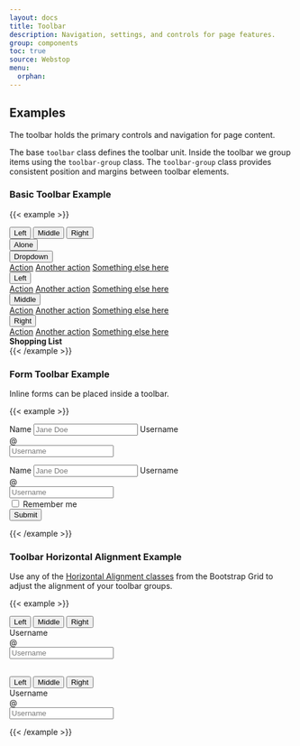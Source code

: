 ```yaml
---
layout: docs
title: Toolbar
description: Navigation, settings, and controls for page features.
group: components
toc: true
source: Webstop
menu:
  orphan:
---
```


## Examples

The toolbar holds the primary controls and navigation for page content.

The base `toolbar` class defines the toolbar unit. Inside the toolbar we group items using the `toolbar-group` class.
The `toolbar-group` class provides consistent position and margins between toolbar elements. 

### Basic Toolbar Example

<div class="toolbar-detached">

{{< example >}}
<nav class="toolbar">
  <div class="toolbar-group btn-group" role="group" aria-label="Basic example">
    <button type="button" class="btn btn-light">Left</button>
    <button type="button" class="btn btn-light">Middle</button>
    <button type="button" class="btn btn-light">Right</button>
  </div>

  <div class="toolbar-group">
    <button type="button" class="btn btn-light">Alone</button>
  </div>
  <div class="toolbar-group">
    <div class="dropdown">
      <button class="btn btn-light dropdown-toggle" type="button" id="dropdownMenuButton" data-toggle="dropdown" aria-haspopup="true" aria-expanded="false">
        Dropdown
      </button>
      <div class="dropdown-menu" aria-labelledby="dropdownMenuButton">
        <a class="dropdown-item" href="#">Action</a>
        <a class="dropdown-item" href="#">Another action</a>
        <a class="dropdown-item" href="#">Something else here</a>
      </div>
    </div>
  </div>

  <div class="toolbar-group btn-group" role="group" aria-label="Basic example">
    <div class="dropdown btn-group" role="group">
      <button class="btn btn-light dropdown-toggle" type="button" id="dropdownLeftMenuButton" data-toggle="dropdown" aria-haspopup="true" aria-expanded="false">
        Left
      </button>
      <div class="dropdown-menu" aria-labelledby="dropdownLeftMenuButton">
        <a class="dropdown-item" href="#">Action</a>
        <a class="dropdown-item" href="#">Another action</a>
        <a class="dropdown-item" href="#">Something else here</a>
      </div>
    </div>
    <div class="dropdown btn-group" role="group">
      <button class="btn btn-light dropdown-toggle" type="button" id="dropdownMiddleMenuButton" data-toggle="dropdown" aria-haspopup="true" aria-expanded="false">
        Middle
      </button>
      <div class="dropdown-menu" aria-labelledby="dropdownMiddleMenuButton">
        <a class="dropdown-item" href="#">Action</a>
        <a class="dropdown-item" href="#">Another action</a>
        <a class="dropdown-item" href="#">Something else here</a>
      </div>
    </div>
    <div class="dropdown btn-group" role="group">
      <button class="btn btn-light dropdown-toggle" type="button" id="dropdownRightMenuButton" data-toggle="dropdown" aria-haspopup="true" aria-expanded="false">
        Right
      </button>
      <div class="dropdown-menu" aria-labelledby="dropdownRightMenuButton">
        <a class="dropdown-item" href="#">Action</a>
        <a class="dropdown-item" href="#">Another action</a>
        <a class="dropdown-item" href="#">Something else here</a>
      </div>
    </div>
  </div>

  <div class="toolbar-group ml-auto">
    <div class="toolbar-text-item"><strong>Shopping List</strong> <i class="icon-shopping-list"></i></div>
  </div>

</nav>
{{< /example >}}
</div>

### Form Toolbar Example

Inline forms can be placed inside a toolbar.

<div class="toolbar-detached">

{{< example >}}
<nav class="toolbar">
<div class="toolbar-group" role="group" aria-label="Basic example">
    <form class="form-inline">
     <label class="sr-only" for="inlineFormInputName2">Name</label>
      <input type="text" class="form-control mr-2" id="inlineFormInputName2" placeholder="Jane Doe">
      <label class="sr-only" for="inlineFormInputGroupUsername2">Username</label>
      <div class="input-group mr-2">
        <div class="input-group-prepend">
          <div class="input-group-text">@</div>
        </div>
        <input type="text" class="form-control" id="inlineFormInputGroupUsername2" placeholder="Username">
      </div>
    </form>
  </div>
  <div class="toolbar-group" role="group" aria-label="Basic example">
    <form class="form-inline">
      <label class="sr-only" for="inlineFormInputName2">Name</label>
      <input type="text" class="form-control mr-2" id="inlineFormInputName2" placeholder="Jane Doe">
      <label class="sr-only" for="inlineFormInputGroupUsername2">Username</label>
      <div class="input-group mr-2">
        <div class="input-group-prepend">
          <div class="input-group-text">@</div>
        </div>
        <input type="text" class="form-control" id="inlineFormInputGroupUsername2" placeholder="Username">
      </div>
      <div class="form-check mr-2">
        <input class="form-check-input" type="checkbox" id="inlineFormCheck">
        <label class="form-check-label" for="inlineFormCheck">
          Remember me
        </label>
      </div>
      <button type="submit" class="btn btn-primary">Submit</button>
    </form>
  </div>
</nav>

{{< /example >}}
</div>

### Toolbar Horizontal Alignment Example

Use any of the [Horizontal Alignment classes](/docs/bootstrap/4.1/layout/grid#horizontal-alignment) from the Bootstrap Grid to 
adjust the alignment of your toolbar groups. 

<div class="toolbar-detached">

{{< example >}}
<nav class="toolbar">
  <div class="toolbar-group btn-group" role="group" aria-label="Basic example">
    <button type="button" class="btn btn-light">Left</button>
    <button type="button" class="btn btn-light">Middle</button>
    <button type="button" class="btn btn-light">Right</button>
  </div>
  <div class="toolbar-group" role="group" aria-label="Basic example">
    <form class="form-inline">
      <label class="sr-only" for="inlineFormInputGroupUsername2">Username</label>
      <div class="input-group mr-2">
        <div class="input-group-prepend">
          <div class="input-group-text">@</div>
        </div>
        <input type="text" class="form-control" id="inlineFormInputGroupUsername2" placeholder="Username">
      </div>
    </form>
  </div>
</nav>

<br>

<nav class="toolbar justify-content-between">
  <div class="toolbar-group btn-group" role="group" aria-label="Basic example">
    <button type="button" class="btn btn-light">Left</button>
    <button type="button" class="btn btn-light">Middle</button>
    <button type="button" class="btn btn-light">Right</button>
  </div>
  <div class="toolbar-group" role="group" aria-label="Basic example">
    <form class="form-inline">
      <label class="sr-only" for="inlineFormInputGroupUsername2">Username</label>
      <div class="input-group mr-2">
        <div class="input-group-prepend">
          <div class="input-group-text">@</div>
        </div>
        <input type="text" class="form-control" id="inlineFormInputGroupUsername2" placeholder="Username">
      </div>
    </form>
  </div>
</nav>

{{< /example >}}
</div>
